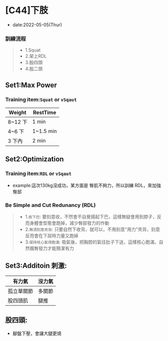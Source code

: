 # [C44]下肢

* date:2022-05-05(Thur)


### 訓練流程
> * 1.Squat
> * 2.架上RDL
> * 3.股四頭
> * 4.股二頭

## Set1:Max Power

### Training item:`Squat` or `vSqaut`
| Weight | RestTime | 
| -------- | --------  | 
| 8~12 下   | 1 min    | 
| 4~6 下   | 1~1.5 min    | 
| 3 下內   | 2 min    | 

## Set2:Optimization

### Training item:`RDL` or `vSqaut`

* example:這次130kg沒成功，某方面是 臀肌不夠力，所以訓練 RDL，來加強臀部

### Be Simple and Cut Redunancy (RDL)

> * 1.`收下巴`: 要刻意收，不然會不自覺揚起下巴，這樣無疑會用到脖子，反而身體會型態會跑掉，減少臀部發力的作動
> * 2.`無須刻意夾背`: 只要自然下收背，就可以，不用刻意"用力"夾背，刻意反而會在下屈時力量又跑掉
> * 3.`保持核心氣得飽滿`: 吸氣後，把胸腔的氣往肚子下送，這樣核心飽滿，自然髖臀發力才能簡潔有力

## Set3:Additoin 刺激:

| 有力氣 | 沒力氣| 
| -------- | --------  | 
| 孤立單關節   | 多關節   | 
| 股四頭肌   | 腿推   | 

## 股四頭:
* 腳盤下壓，會讓大腿更燒




